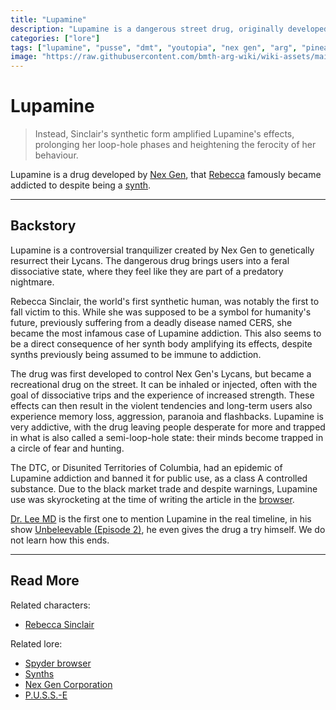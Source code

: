 ```yaml
---
title: "Lupamine"
description: "Lupamine is a dangerous street drug, originally developed by Nex Gen to control their Lycans."
categories: ["lore"]
tags: ["lupamine", "pusse", "dmt", "youtopia", "nex gen", "arg", "pineal gland", "addiction", "synth", "mares"]
image: "https://raw.githubusercontent.com/bmth-arg-wiki/wiki-assets/main/lore/lupamine/lupamine-300x300.png"
---
```

# Lupamine

> Instead, Sinclair's synthetic form amplified Lupamine's effects, prolonging her loop-hole phases 
> and heightening the ferocity of her behaviour.

Lupamine is a drug developed by [Nex Gen](nex-gen-corporation), that [Rebecca](../characters/rebecca) 
famously became addicted to despite being a [synth](synths).

***

## Backstory

Lupamine is a controversial tranquilizer created by Nex Gen to genetically resurrect their 
Lycans. The dangerous drug brings users into a feral dissociative state, where they feel like 
they are part of a predatory nightmare.

Rebecca Sinclair, the world's first synthetic human, was notably the first to fall victim to this. 
While she was supposed to be a symbol for humanity's future, previously suffering from a deadly 
disease named CERS, she became the most infamous case of Lupamine addiction. This also seems to be 
a direct consequence of her synth body amplifying its effects, despite synths previously 
being assumed to be immune to addiction.

The drug was first developed to control Nex Gen's Lycans, but became a recreational drug on the street. 
It can be inhaled or injected, often with the goal of dissociative trips and the experience of increased 
strength. These effects can then result in the violent tendencies and long-term users also experience 
memory loss, aggression, paranoia and flashbacks.
Lupamine is very addictive, with the drug leaving people desperate for more and trapped in what is also 
called a semi-loop-hole state: their minds become trapped in a circle of fear and hunting.

The DTC, or Disunited Territories of Columbia, had an epidemic of Lupamine addiction and banned it 
for public use, as a class A controlled substance. Due to the black market trade and despite warnings, 
Lupamine use was skyrocketing at the time of writing the article in the [browser](webbrowser). 

[Dr. Lee MD](../characters/lee-md) is the first one to mention Lupamine in the real timeline, 
in his show [Unbeleevable (Episode 2)](../for-sof/unbeleevable2), he even gives the 
drug a try himself. We do not learn how this ends.

***

## Read More

Related characters:

- [Rebecca Sinclair](../characters/rebecca) 

Related lore:

- [Spyder browser](webbrowser)
- [Synths](synths)
- [Nex Gen Corporation](nex-gen-corporation)
- [P.U.S.S.-E](pusse)

